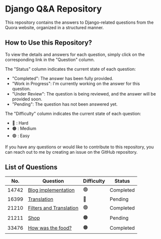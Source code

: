 # Django Q&A Repository

This repository contains the answers to Django-related questions from the Quora website, organized in a structured manner.



## How to Use this Repository?

To view the details and answers for each question, simply click on the corresponding link in the "Question" column.

The "Status" column indicates the current state of each question:
- "Completed": The answer has been fully provided.
- "Work in Progress": I'm currently working on the answer for this question.
- "Under Review": The question is being reviewed, and the answer will be provided soon.
- "Pending": The question has not been answered yet.

The "Difficulty" column indicates the current state of each question:
- 🔴 : Hard
- 🟠 : Medium
- 🟢 : Easy

If you have any questions or would like to contribute to this repository, you can reach out to me by creating an issue on the GitHub repository.

## List of Questions

| No. | Question | Difficulty | Status |
| --- | --- | --- | --- |
| 14742 |  [Blog implementation](questions/14742/hints.md) | 🟢 | Completed |
| 16399 |  [Translation](questions/16399/hints.md) | 🔴 | Pending|
| 21210 |  [Filters and Translation](questions/21210/hints.md) | 🟢 | Completed |
| 21211 |  [Shop](questions/21211/hints.md) | 🟠 |  Pending |
| 33476 |  [How was the food?](questions/33476/hints.md) | 🟠 | Completed |





